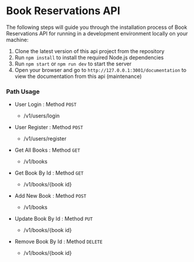 # Book Reservations API

The following steps will guide you through the installation process of Book Reservations API for running in a development environment locally on your machine:

1. Clone the latest version of this api project from the repository
2. Run `npm install` to install the required Node.js dependencies
3. Run `npm start` or `npm run dev` to start the server
4. Open your browser and go to `http://127.0.0.1:3001/documentation` to view the documentation from this api (maintenance)

### Path Usage

- User Login : Method `POST`
  - /v1/users/login

- User Register : Method `POST`
  - /v1/users/register

- Get All Books : Method `GET`
  - /v1/books

- Get Book By Id : Method `GET`
  - /v1/books/{book id}

- Add New Book : Method `POST`
  - /v1/books

- Update Book By Id : Method `PUT`
  - /v1/books/{book id}

- Remove Book By Id : Method `DELETE`
  - /v1/books/{book id}
